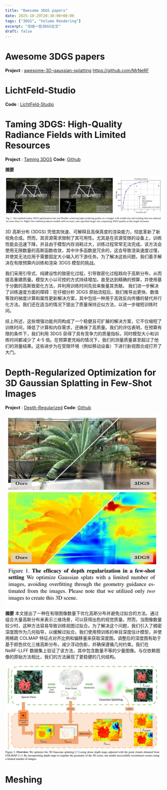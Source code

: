 ```yaml
---
title: "Owesome 3DGS papers"
date: 2025-10-29T20:30:00+08:00
tags: ["3DGS", "Volume Rendering"]
excerpt: "总结一些3DGS论文"
draft: false
---
```


# Awesome 3DGS papers

**Project** : [awesome-3D-gaussian-splatting](https://mrnerf.github.io/awesome-3D-gaussian-splatting)
https://github.com/MrNeRF


# LichtFeld-Studio
**Code** : [LichtFeld-Studio](https://github.com/MrNeRF/LichtFeld-Studio)




# Taming 3DGS: High-Quality Radiance Fields with Limited Resources

**Project** : [Taming 3DGS](https://humansensinglab.github.io/taming-3dgs/)
**Code**: [Github](https://github.com/HumanSensingLab/taming-3dgs)

**摘要**

![alt text](image-2.jpg)

3D 高斯分布 (3DGS) 凭借其快速、可解释且高保真度的渲染能力，彻底革新了新视角合成。然而，其资源需求限制了其可用性。尤其是在资源受限的设备上，训练性能会迅速下降，并且由于模型内存消耗过大，训练过程常常无法完成。该方法会使用无限数量的高斯函数收敛，其中许多函数是冗余的，这会导致渲染速度过慢，并使其无法应用于需要固定大小输入的下游任务。为了解决这些问题，我们着手解决在有限预算内训练和渲染 3DGS 模型的挑战。

我们采用引导式、纯建设性的致密化过程，引导致密化过程趋向于高斯分布，从而提高重建质量。模型大小以可控的方式持续增加，直至达到精确的预算，并使用基于分数的高斯致密化方法，并利用训练时间先验来衡量其贡献。
我们进一步解决了训练速度方面的障碍：在仔细分析 3DGS 原始流程后，我们推导出更快、数值等效的梯度计算和属性更新解决方案，其中包括一种用于高效反向传播的替代并行化方法。我们还在适当的情况下提出了质量保持近似方法，以进一步缩短训练时间。

综上所述，这些增强功能共同构成了一个稳健且可扩展的解决方案，它不仅缩短了训练时间，降低了计算和内存需求，还确保了高质量。我们的评估表明，在预算有限的条件下，我们利用 3DGS 获得了具有竞争力的质量指标，同时模型大小和训练时间都减少了 4-5 倍。在预算更充裕的情况下，我们的测量质量甚至超过了他们的测量结果。这些进步为在受限环境（例如移动设备）下进行新视图合成打开了大门。

# Depth-Regularized Optimization for 3D Gaussian Splatting in Few-Shot Images

**Project** : [Depth-Regularized](https://robot0321.github.io/DepthRegGS/index.html)
**Code**: [Github](https://github.com/robot0321/DepthRegularizedGS)

![alt text](image.jpg)

**摘要**
本文提出了一种在有限图像数量下优化高斯分布并避免过拟合的方法。通过组合大量高斯分布来表示三维场景，可以获得出色的视觉质量。然而，当图像数量较少时，这种方法容易导致训练视图过拟合。为了解决这个问题，我们引入了稠密深度图作为几何指导，以缓解过拟合。我们使用预训练的单目深度估计模型，并使用稀疏 COLMAP 特征点对齐比例和偏移量来获取深度图。调整后的深度图有助于基于颜色优化三维高斯分布，减少浮动伪影，并确保遵循几何约束。我们在 NeRF-LLFF 数据集上验证了该方法，其中包含数量不等的少量图像。与仅依赖图像的原始方法相比，我们的方法展现了更稳健的几何结构。

![alt text](image-1.jpg)


# Meshing


